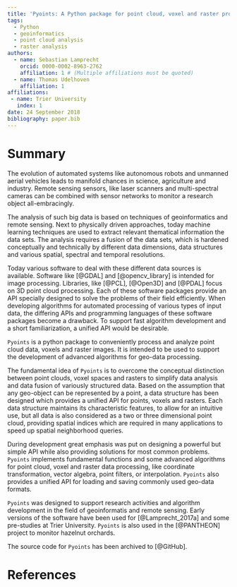 ```yaml
---
title: 'Pyoints: A Python package for point cloud, voxel and raster processing.'
tags:
  - Python
  - geoinformatics
  - point cloud analysis
  - raster analysis
authors:
  - name: Sebastian Lamprecht
    orcid: 0000-0002-8963-2762
    affiliation: 1 # (Multiple affiliations must be quoted)
  - name: Thomas Udelhoven
    affiliation: 1
affiliations:
 - name: Trier University
   index: 1
date: 24 September 2018
bibliography: paper.bib
---
```



# Summary

The evolution of automated systems like autonomous robots and unmanned aerial 
vehicles leads to manifold chances in science, agriculture and industry.
Remote sensing sensors, like laser scanners and multi-spectral cameras can be
combined with sensor networks to monitor a research object all-embracingly.

The analysis of such big data is based on techniques of geoinformatics and 
remote sensing. Next to physically driven approaches, today machine learning 
techniques are used to extract relevant thematical information the data sets.
The analysis requires a fusion of the data sets, which is hardened conceptually
and technically by different data dimensions, data structures and various 
spatial, spectral and temporal resolutions.

Today various software to deal with these different data sources is available.
Software like [@GDAL] and [@opencv_library] is intended for image processing. 
Libraries, like [@PCL], [@Open3D] and [@PDAL] focus on 3D point cloud 
processing. Each of these software packages provide an API specially designed 
to solve the problems of their field efficiently. When developing algorithms 
for automated processing of various types of input data, the differing APIs and
programming languages of these software packages become a drawback. To support
fast  algorithm development and a short familiarization, a unified API would be 
desirable.

``Pyoints`` is a python package to conveniently process and analyze point
cloud data, voxels and raster images. It is intended to be used to support
the development of advanced algorithms for geo-data processing.

The fundamental idea of ``Pyoints`` is to overcome the conceptual distinction 
between point clouds, voxel spaces and rasters to simplify data analysis 
and data fusion of variously structured data. Based on the assumption that any 
geo-object can be represented by a point, a data structure has been designed 
which provides a unified API for points, voxels and rasters. Each data 
structure maintains its characteristic features, to allow for an intuitive use, 
but all data is also considered as a two or three dimensional point cloud, 
providing spatial indices which are required in many applications to speed up 
spatial neighborhood queries.

During development great emphasis was put on designing a powerful but simple 
API while also providing solutions for most common problems. ``Pyoints`` 
implements fundamental functions and some advanced algorithms for point cloud, 
voxel and raster data processing, like coordinate transformation, vector
algebra, point filters, or interpolation. ``Pyoints`` also provides a unified 
API for loading and saving commonly used geo-data formats.

``Pyoints`` was designed to support research activities and algorithm
development in the field of geoinformatis and remote sensing. Early versions of 
the software have been used for [@Lamprecht_2017a] and some pre-studies at 
Trier University. ``Pyoints`` is also used in the [@PANTHEON] project to 
monitor hazelnut orchards.

The source code for ``Pyoints`` has been archived to [@GitHub].


# References